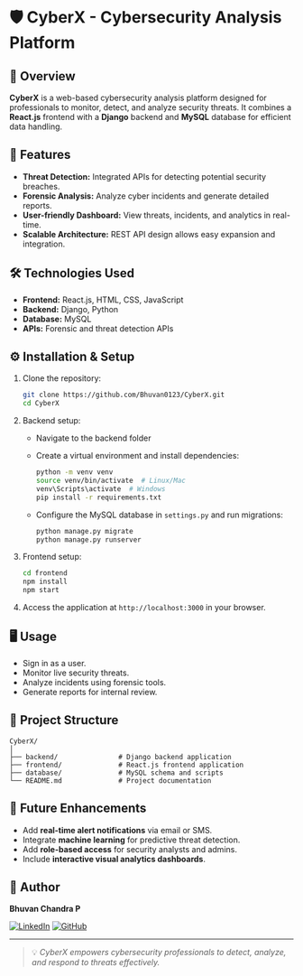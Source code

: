 # 🛡️ CyberX - Cybersecurity Analysis Platform


## 🧠 Overview

**CyberX** is a web-based cybersecurity analysis platform designed for professionals to monitor, detect, and analyze security threats.
It combines a **React.js** frontend with a **Django** backend and **MySQL** database for efficient data handling.

## 🚀 Features

* **Threat Detection:** Integrated APIs for detecting potential security breaches.
* **Forensic Analysis:** Analyze cyber incidents and generate detailed reports.
* **User-friendly Dashboard:** View threats, incidents, and analytics in real-time.
* **Scalable Architecture:** REST API design allows easy expansion and integration.

## 🛠️ Technologies Used

* **Frontend:** React.js, HTML, CSS, JavaScript
* **Backend:** Django, Python
* **Database:** MySQL
* **APIs:** Forensic and threat detection APIs

## ⚙️ Installation & Setup

1. Clone the repository:

   ```bash
   git clone https://github.com/Bhuvan0123/CyberX.git
   cd CyberX
   ```

2. Backend setup:

   * Navigate to the backend folder
   * Create a virtual environment and install dependencies:

     ```bash
     python -m venv venv
     source venv/bin/activate  # Linux/Mac
     venv\Scripts\activate  # Windows
     pip install -r requirements.txt
     ```
   * Configure the MySQL database in `settings.py` and run migrations:

     ```bash
     python manage.py migrate
     python manage.py runserver
     ```

3. Frontend setup:

   ```bash
   cd frontend
   npm install
   npm start
   ```

4. Access the application at `http://localhost:3000` in your browser.

## 🖥️ Usage

* Sign in as a user.
* Monitor live security threats.
* Analyze incidents using forensic tools.
* Generate reports for internal review.

## 📁 Project Structure

```
CyberX/
│
├── backend/               # Django backend application
├── frontend/              # React.js frontend application
├── database/              # MySQL schema and scripts
└── README.md              # Project documentation
```

## 🌟 Future Enhancements

* Add **real-time alert notifications** via email or SMS.
* Integrate **machine learning** for predictive threat detection.
* Add **role-based access** for security analysts and admins.
* Include **interactive visual analytics dashboards**.

## 👤 Author

**Bhuvan Chandra P**

[![LinkedIn](https://img.shields.io/badge/LinkedIn-0077B5?style=for-the-badge\&logo=linkedin\&logoColor=white)](https://www.linkedin.com/in/bhuvanchandrap/)
[![GitHub](https://img.shields.io/badge/GitHub-181717?style=for-the-badge\&logo=github\&logoColor=white)](https://github.com/Bhuvan0123)

---

> 💡 *CyberX empowers cybersecurity professionals to detect, analyze, and respond to threats effectively.*
